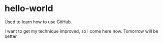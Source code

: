 # hello-world
Used to learn how to use GitHub.

I want to get my technique improved, so I come here now.
Tomorrow will be better.
